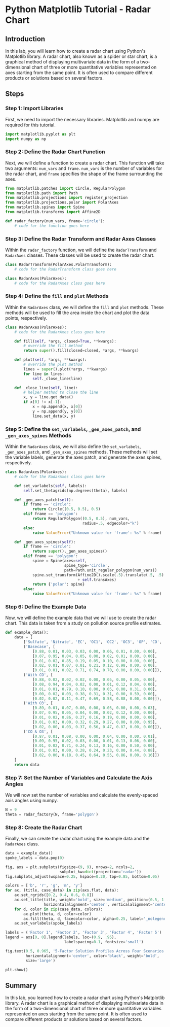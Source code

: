 # Python Matplotlib Tutorial - Radar Chart

## Introduction

In this lab, you will learn how to create a radar chart using Python's Matplotlib library. A radar chart, also known as a spider or star chart, is a graphical method of displaying multivariate data in the form of a two-dimensional chart of three or more quantitative variables represented on axes starting from the same point. It is often used to compare different products or solutions based on several factors.

## Steps

### Step 1: Import Libraries

First, we need to import the necessary libraries. Matplotlib and numpy are required for this tutorial.

```python
import matplotlib.pyplot as plt
import numpy as np
```

### Step 2: Define the Radar Chart Function

Next, we will define a function to create a radar chart. This function will take two arguments: `num_vars` and `frame`. `num_vars` is the number of variables for the radar chart, and `frame` specifies the shape of the frame surrounding the axes.

```python
from matplotlib.patches import Circle, RegularPolygon
from matplotlib.path import Path
from matplotlib.projections import register_projection
from matplotlib.projections.polar import PolarAxes
from matplotlib.spines import Spine
from matplotlib.transforms import Affine2D

def radar_factory(num_vars, frame='circle'):
    # code for the function goes here
```

### Step 3: Define the Radar Transform and Radar Axes Classes

Within the `radar_factory` function, we will define the `RadarTransform` and `RadarAxes` classes. These classes will be used to create the radar chart.

```python
class RadarTransform(PolarAxes.PolarTransform):
    # code for the RadarTransform class goes here

class RadarAxes(PolarAxes):
    # code for the RadarAxes class goes here
```

### Step 4: Define the `fill` and `plot` Methods

Within the `RadarAxes` class, we will define the `fill` and `plot` methods. These methods will be used to fill the area inside the chart and plot the data points, respectively.

```python
class RadarAxes(PolarAxes):
    # code for the RadarAxes class goes here

    def fill(self, *args, closed=True, **kwargs):
        # override the fill method
        return super().fill(closed=closed, *args, **kwargs)

    def plot(self, *args, **kwargs):
        # override the plot method
        lines = super().plot(*args, **kwargs)
        for line in lines:
            self._close_line(line)

    def _close_line(self, line):
        # helper method to close the line
        x, y = line.get_data()
        if x[0] != x[-1]:
            x = np.append(x, x[0])
            y = np.append(y, y[0])
            line.set_data(x, y)
```

### Step 5: Define the `set_varlabels`, `_gen_axes_patch`, and `_gen_axes_spines` Methods

Within the `RadarAxes` class, we will also define the `set_varlabels`, `_gen_axes_patch`, and `_gen_axes_spines` methods. These methods will set the variable labels, generate the axes patch, and generate the axes spines, respectively.

```python
class RadarAxes(PolarAxes):
    # code for the RadarAxes class goes here

    def set_varlabels(self, labels):
        self.set_thetagrids(np.degrees(theta), labels)

    def _gen_axes_patch(self):
        if frame == 'circle':
            return Circle((0.5, 0.5), 0.5)
        elif frame == 'polygon':
            return RegularPolygon((0.5, 0.5), num_vars,
                                  radius=.5, edgecolor="k")
        else:
            raise ValueError("Unknown value for 'frame': %s" % frame)

    def _gen_axes_spines(self):
        if frame == 'circle':
            return super()._gen_axes_spines()
        elif frame == 'polygon':
            spine = Spine(axes=self,
                          spine_type='circle',
                          path=Path.unit_regular_polygon(num_vars))
            spine.set_transform(Affine2D().scale(.5).translate(.5, .5)
                                + self.transAxes)
            return {'polar': spine}
        else:
            raise ValueError("Unknown value for 'frame': %s" % frame)
```

### Step 6: Define the Example Data

Now, we will define the example data that we will use to create the radar chart. This data is taken from a study on pollution source profile estimates.

```python
def example_data():
    data = [
        ['Sulfate', 'Nitrate', 'EC', 'OC1', 'OC2', 'OC3', 'OP', 'CO', 'O3'],
        ('Basecase', [
            [0.88, 0.01, 0.03, 0.03, 0.00, 0.06, 0.01, 0.00, 0.00],
            [0.07, 0.95, 0.04, 0.05, 0.00, 0.02, 0.01, 0.00, 0.00],
            [0.01, 0.02, 0.85, 0.19, 0.05, 0.10, 0.00, 0.00, 0.00],
            [0.02, 0.01, 0.07, 0.01, 0.21, 0.12, 0.98, 0.00, 0.00],
            [0.01, 0.01, 0.02, 0.71, 0.74, 0.70, 0.00, 0.00, 0.00]]),
        ('With CO', [
            [0.88, 0.02, 0.02, 0.02, 0.00, 0.05, 0.00, 0.05, 0.00],
            [0.08, 0.94, 0.04, 0.02, 0.00, 0.01, 0.12, 0.04, 0.00],
            [0.01, 0.01, 0.79, 0.10, 0.00, 0.05, 0.00, 0.31, 0.00],
            [0.00, 0.02, 0.03, 0.38, 0.31, 0.31, 0.00, 0.59, 0.00],
            [0.02, 0.02, 0.11, 0.47, 0.69, 0.58, 0.88, 0.00, 0.00]]),
        ('With O3', [
            [0.89, 0.01, 0.07, 0.00, 0.00, 0.05, 0.00, 0.00, 0.03],
            [0.07, 0.95, 0.05, 0.04, 0.00, 0.02, 0.12, 0.00, 0.00],
            [0.01, 0.02, 0.86, 0.27, 0.16, 0.19, 0.00, 0.00, 0.00],
            [0.01, 0.03, 0.00, 0.32, 0.29, 0.27, 0.00, 0.00, 0.95],
            [0.02, 0.00, 0.03, 0.37, 0.56, 0.47, 0.87, 0.00, 0.00]]),
        ('CO & O3', [
            [0.87, 0.01, 0.08, 0.00, 0.00, 0.04, 0.00, 0.00, 0.01],
            [0.09, 0.95, 0.02, 0.03, 0.00, 0.01, 0.13, 0.06, 0.00],
            [0.01, 0.02, 0.71, 0.24, 0.13, 0.16, 0.00, 0.50, 0.00],
            [0.01, 0.03, 0.00, 0.28, 0.24, 0.23, 0.00, 0.44, 0.88],
            [0.02, 0.00, 0.18, 0.45, 0.64, 0.55, 0.86, 0.00, 0.16]])
    ]
    return data
```

### Step 7: Set the Number of Variables and Calculate the Axis Angles

We will now set the number of variables and calculate the evenly-spaced axis angles using numpy.

```python
N = 9
theta = radar_factory(N, frame='polygon')
```

### Step 8: Create the Radar Chart

Finally, we can create the radar chart using the example data and the `RadarAxes` class.

```python
data = example_data()
spoke_labels = data.pop(0)

fig, axs = plt.subplots(figsize=(9, 9), nrows=2, ncols=2,
                        subplot_kw=dict(projection='radar'))
fig.subplots_adjust(wspace=0.25, hspace=0.20, top=0.85, bottom=0.05)

colors = ['b', 'r', 'g', 'm', 'y']
for ax, (title, case_data) in zip(axs.flat, data):
    ax.set_rgrids([0.2, 0.4, 0.6, 0.8])
    ax.set_title(title, weight='bold', size='medium', position=(0.5, 1.1),
                 horizontalalignment='center', verticalalignment='center')
    for d, color in zip(case_data, colors):
        ax.plot(theta, d, color=color)
        ax.fill(theta, d, facecolor=color, alpha=0.25, label='_nolegend_')
    ax.set_varlabels(spoke_labels)

labels = ('Factor 1', 'Factor 2', 'Factor 3', 'Factor 4', 'Factor 5')
legend = axs[0, 0].legend(labels, loc=(0.9, .95),
                          labelspacing=0.1, fontsize='small')

fig.text(0.5, 0.965, '5-Factor Solution Profiles Across Four Scenarios',
         horizontalalignment='center', color='black', weight='bold',
         size='large')

plt.show()
```

## Summary

In this lab, you learned how to create a radar chart using Python's Matplotlib library. A radar chart is a graphical method of displaying multivariate data in the form of a two-dimensional chart of three or more quantitative variables represented on axes starting from the same point. It is often used to compare different products or solutions based on several factors.
